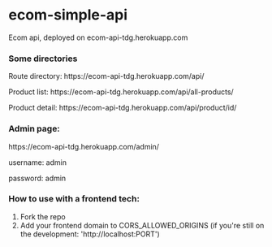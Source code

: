 # ecom-simple-api
Ecom api, deployed on ecom-api-tdg.herokuapp.com

<h3> Some directories </h3>
<p > Route directory: https://ecom-api-tdg.herokuapp.com/api/ </p>
<p > Product list: https://ecom-api-tdg.herokuapp.com/api/all-products/ </p>
<p > Product detail: https://ecom-api-tdg.herokuapp.com/api/product/id/ </p>

<h3> Admin page: </h3>
<p > https://ecom-api-tdg.herokuapp.com/admin/ </p>
<p > username: admin </p>
<p > password: admin </p>

<h3> How to use with a frontend tech: </h3>
<ol>
  <li> Fork the repo </li>
  <li> Add your frontend domain to CORS_ALLOWED_ORIGINS (if you're still on the development: 'http://localhost:PORT')</li>
</ol>
